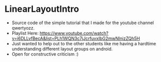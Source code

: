 # LinearLayoutIntro
- Source code of the simple tutorial that I made for the youtube channel qwertyozz.
- Playlist Here: https://www.youtube.com/watch?v=i6DLLvfBecA&list=PLh1WQN3c7jJcrfuvxIbG2mwNInizZQh5H
- Just wanted to help out to the other students like me having a hardtime understanding different layout groups on android.
- Open for constructive criticism :)
